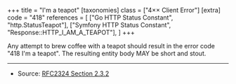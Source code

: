 +++
title = "I'm a teapot"
[taxonomies]
class = ["4&times;&times; Client Error"]
[extra]
code = "418"
references = [
    ["Go HTTP Status Constant", "http.StatusTeapot"],
    ["Symfony HTTP Status Constant", "Response::HTTP_I_AM_A_TEAPOT"],
]
+++

Any attempt to brew coffee with a teapot should result in the error code "418 I'm a teapot". The resulting entity body MAY be short and stout.

---

* Source: [RFC2324 Section 2.3.2][1]

[1]: <https://tools.ietf.org/html/rfc2324#section-2.3.2>
